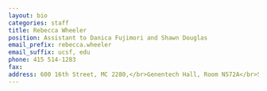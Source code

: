 ```yaml
---
layout: bio
categories: staff
title: Rebecca Wheeler
position: Assistant to Danica Fujimori and Shawn Douglas 
email_prefix: rebecca.wheeler
email_suffix: ucsf, edu
phone: 415 514-1283
fax: 
address: 600 16th Street, MC 2280,</br>Genentech Hall, Room N572A</br>San Francisco, CA 94158-2140</br>
---
```


